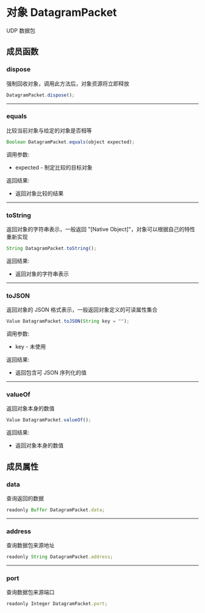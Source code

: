# 对象 DatagramPacket
UDP 数据包

## 成员函数
        
### dispose
强制回收对象，调用此方法后，对象资源将立即释放
```JavaScript
DatagramPacket.dispose();
```

--------------------------
### equals
比较当前对象与给定的对象是否相等
```JavaScript
Boolean DatagramPacket.equals(object expected);
```

调用参数:
* expected - 制定比较的目标对象

返回结果:
* 返回对象比较的结果

--------------------------
### toString
返回对象的字符串表示，一般返回 "[Native Object]"，对象可以根据自己的特性重新实现
```JavaScript
String DatagramPacket.toString();
```

返回结果:
* 返回对象的字符串表示

--------------------------
### toJSON
返回对象的 JSON 格式表示，一般返回对象定义的可读属性集合
```JavaScript
Value DatagramPacket.toJSON(String key = "");
```

调用参数:
* key - 未使用

返回结果:
* 返回包含可 JSON 序列化的值

--------------------------
### valueOf
返回对象本身的数值
```JavaScript
Value DatagramPacket.valueOf();
```

返回结果:
* 返回对象本身的数值

## 成员属性
        
### data
查询返回的数据
```JavaScript
readonly Buffer DatagramPacket.data;
```

--------------------------
### address
查询数据包来源地址
```JavaScript
readonly String DatagramPacket.address;
```

--------------------------
### port
查询数据包来源端口
```JavaScript
readonly Integer DatagramPacket.port;
```

